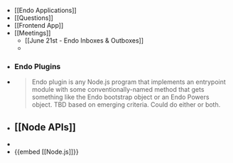- [[Endo Applications]]
- [[Questions]]
- [[Frontend App]]
- [[Meetings]]
	- [[June 21st - Endo Inboxes & Outboxes]]
	-
- ### Endo Plugins
- > Endo plugin is any Node.js program that implements an entrypoint module with some conventionally-named method that gets something like the Endo bootstrap object or an Endo Powers object. TBD based on emerging criteria. Could do either or both.
- ## [[Node APIs]]
-
- {{embed [[Node.js]]}}